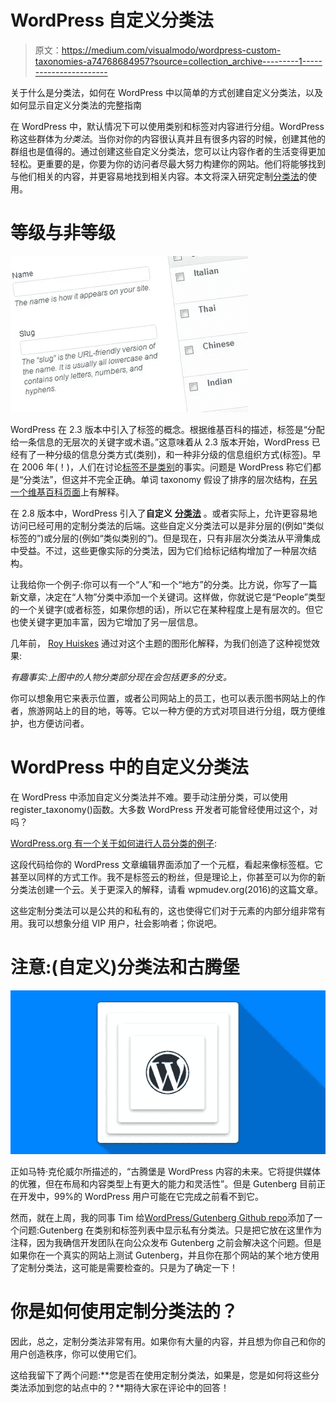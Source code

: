 # WordPress 自定义分类法

> 原文：<https://medium.com/visualmodo/wordpress-custom-taxonomies-a74768684957?source=collection_archive---------1----------------------->

关于什么是分类法，如何在 WordPress 中以简单的方式创建自定义分类法，以及如何显示自定义分类法的完整指南

在 WordPress 中，默认情况下可以使用类别和标签对内容进行分组。WordPress 称这些群体为*分类法*。当你对你的内容很认真并且有很多内容的时候，创建其他的群组也是值得的。通过创建这些自定义分类法，您可以让内容作者的生活变得更加轻松。更重要的是，你要为你的访问者尽最大努力构建你的网站。他们将能够找到与他们相关的内容，并更容易地找到相关内容。本文将深入研究定制[分类法](https://visualmodo.com/)的使用。

# 等级与非等级

![](img/5f575df8a8180c71eead4262e9a3d7e9.png)

WordPress 在 2.3 版本中引入了标签的概念。根据维基百科的描述，标签是“分配给一条信息的无层次的关键字或术语。”这意味着从 2.3 版本开始，WordPress 已经有了一种分级的信息分类方式(类别)，和一种非分级的信息组织方式(标签)。早在 2006 年(！)，人们在讨论[标签不是类别](http://carthik.net/blog/vault/2006/02/21/tags-are-not-categories/)的事实。问题是 WordPress 称它们都是“分类法”，但这并不完全正确。单词 taxonomy 假设了排序的层次结构，[在另一个维基百科页面](http://en.wikipedia.org/wiki/Taxonomy)上有解释。

在 2.8 版本中，WordPress 引入了**自定义** [**分类法**](https://visualmodo.com/) 。或者实际上，允许更容易地访问已经可用的定制分类法的后端。这些自定义分类法可以是非分层的(例如“类似标签的”)或分层的(例如“类似类别的”)。但是现在，只有非层次分类法从平滑集成中受益。不过，这些更像实际的分类法，因为它们给标记结构增加了一种层次结构。

让我给你一个例子:你可以有一个“人”和一个“地方”的分类。比方说，你写了一篇新文章，决定在“人物”分类中添加一个关键词。这样做，你就说它是“People”类型的一个关键字(或者标签，如果你想的话)，所以它在某种程度上是有层次的。但它也使关键字更加丰富，因为它增加了另一层信息。

几年前， [Roy Huiskes](http://chapter42.com/) 通过对这个主题的图形化解释，为我们创造了这种视觉效果:

*有趣事实:上图中的人物分类部分现在会包括更多的分支。*

你可以想象用它来表示位置，或者公司网站上的员工，也可以表示图书网站上的作者，旅游网站上的目的地，等等。它以一种方便的方式对项目进行分组，既方便维护，也方便访问者。

# WordPress 中的自定义分类法

在 WordPress 中添加自定义分类法并不难。要手动注册分类，可以使用 register_taxonomy()函数。大多数 WordPress 开发者可能曾经使用过这个，对吗？

[WordPress.org 有一个关于如何进行人员分类的例子](https://codex.wordpress.org/Taxonomies):

这段代码给你的 WordPress 文章编辑界面添加了一个元框，看起来像标签框。它甚至以同样的方式工作。我不是标签云的粉丝，但是理论上，你甚至可以为你的新分类法创建一个云。关于更深入的解释，请看 wpmudev.org(2016)的这篇文章。

这些定制分类法可以是公共的和私有的，这也使得它们对于元素的内部分组非常有用。我可以想象分组 VIP 用户，社会影响者；你说吧。

# 注意:(自定义)分类法和古腾堡

![](img/639ecf5c8ee39016f1d0a2e20eb9f2cf.png)

正如马特·克伦威尔所描述的，“古腾堡是 WordPress 内容的未来。它将提供媒体的优雅，但在布局和内容类型上有更大的能力和灵活性”。但是 Gutenberg 目前正在开发中，99%的 WordPress 用户可能在它完成之前看不到它。

然而，就在上周，我的同事 Tim 给[WordPress/Gutenberg Github repo](https://github.com/WordPress/gutenberg/issues/2450)添加了一个问题:Gutenberg 在类别和标签列表中显示私有分类法。只是把它放在这里作为注释，因为我确信开发团队在向公众发布 Gutenberg 之前会解决这个问题。但是如果你在一个真实的网站上测试 Gutenberg，并且你在那个网站的某个地方使用了定制分类法，这可能是需要检查的。只是为了确定一下！

# 你是如何使用定制分类法的？

因此，总之，定制分类法非常有用。如果你有大量的内容，并且想为你自己和你的用户创造秩序，你可以使用它们。

这给我留下了两个问题:**您是否在使用定制分类法，如果是，您是如何将这些分类法添加到您的站点中的？**期待大家在评论中的回答！